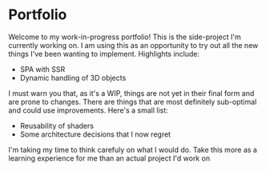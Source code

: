 # Portfolio

Welcome to my work-in-progress portfolio! This is the side-project I'm currently working on. I am using this as an opportunity to try out all the new things I've been wanting to implement. Highlights include:
- SPA with SSR
- Dynamic handling of 3D objects

I must warn you that, as it's a WIP, things are not yet in their final form and are prone to changes. There are things that are most definitely sub-optimal and could use improvements. Here's a small list:
- Reusability of shaders
- Some architecture decisions that I now regret

I'm taking my time to think carefuly on what I would do. Take this more as a learning experience for me than an actual project I'd work on
